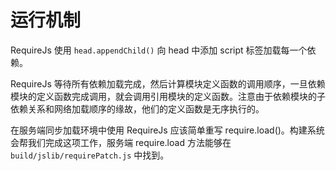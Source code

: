 # 运行机制

RequireJs 使用 ```head.appendChild()``` 向 head 中添加 script 标签加载每一个依赖。

RequireJs 等待所有依赖加载完成，然后计算模块定义函数的调用顺序，一旦依赖模块的定义函数完成调用，就会调用引用模块的定义函数。注意由于依赖模块的子依赖关系和网络加载顺序的缘故，他们的定义函数是无序执行的。

在服务端同步加载环境中使用 RequireJs 应该简单重写 require.load()。构建系统会帮我们完成这项工作，服务端 require.load 方法能够在 ```build/jslib/requirePatch.js``` 中找到。
